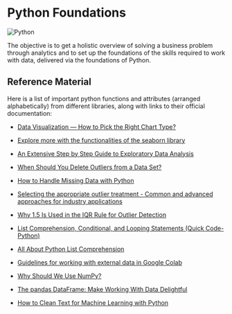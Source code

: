 # Python Foundations

![Python](https://img.shields.io/badge/python-3670A0?style=for-the-badge&logo=python&logoColor=ffdd54)

The objective is to get a holistic overview of solving a business problem through analytics and to set up the foundations of the skills required to work with data, delivered via the foundations of Python.

## Reference Material

Here is a list of important python functions and attributes (arranged alphabetically) from different libraries, along with links to their official documentation:

- [Data Visualization — How to Pick the Right Chart Type?](https://medium.com/@mokkup/data-visualization-how-to-pick-the-right-chart-type-f6f65824928a)

- [Explore more with the functionalities of the seaborn library](http://seaborn.pydata.org/examples/index.html)

- [An Extensive Step by Step Guide to Exploratory Data Analysis](https://ankushmulkar.medium.com/complete-exploratory-data-analysis-step-by-step-guide-for-data-analyst-34a07156217a)

- [When Should You Delete Outliers from a Data Set?](https://humansofdata.atlan.com/2018/03/when-delete-outliers-dataset/)

- [How to Handle Missing Data with Python](https://machinelearningmastery.com/handle-missing-data-python/)

- [Selecting the appropriate outlier treatment - Common and advanced approaches for industry applications](https://www.lexjansen.com/nesug/nesug07/sa/sa16.pdf)

- [Why 1.5 Is Used in the IQR Rule for Outlier Detection](https://builtin.com/articles/1-5-iqr-rule#:~:text=The%20interquartile%20(IQR)%20method%20of,bound%20quartile%20is%20an%20outlier.)

- [List Comprehension, Conditional, and Looping Statements (Quick Code-Python)](https://medium.com/geekculture/list-comprehension-conditional-and-looping-statements-in-python-16db4ea9e58b)

- [All About Python List Comprehension](https://towardsdatascience.com/all-about-python-list-comprehension-14dd979ec0d1/)

- [Guidelines for working with external data in Google Colab](https://colab.research.google.com/notebooks/io.ipynb)

- [Why Should We Use NumPy?](https://medium.com/fintechexplained/why-should-we-use-numpy-c14a4fb03ee9)

- [The pandas DataFrame: Make Working With Data Delightful](https://realpython.com/pandas-dataframe/)

- [How to Clean Text for Machine Learning with Python](https://machinelearningmastery.com/clean-text-machine-learning-python/)

